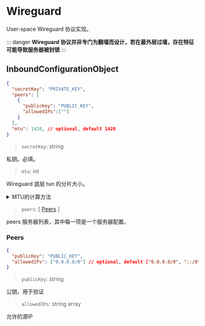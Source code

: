 # Wireguard

User-space Wireguard 协议实现。

::: danger
**Wireguard 协议并非专门为翻墙而设计，若在最外层过墙，存在特征可能导致服务器被封锁**
:::

## InboundConfigurationObject

```json
{
  "secretKey": "PRIVATE_KEY",
  "peers": [
    {
      "publicKey": "PUBLIC_KEY",
      "allowedIPs":[""]
    }
  ],
  "mtu": 1420, // optional, default 1420
}
```

> `secretKey`: string

私钥。必填。

> `mtu`: int

Wireguard 底层 tun 的分片大小。

<details>
<summary>MTU的计算方法</summary>

一个wireguard数据包的结构如下

```
- 20-byte IPv4 header or 40 byte IPv6 header
- 8-byte UDP header
- 4-byte type
- 4-byte key index
- 8-byte nonce
- N-byte encrypted data
- 16-byte authentication tag
```

```N-byte encrypted data```即为我们需要的MTU的值，根据endpoint是IPv4还是IPv6，具体的值可以是1440(IPv4)或者1420(IPv6)，如果处于特殊环境下再额外减掉即可(如家宽PPPoE额外-8)。
</details>

> `peers`: \[ [Peers](#peers) \]

peers 服务器列表，其中每一项是一个服务器配置。

### Peers

```json
{
  "publicKey": "PUBLIC_KEY",
  "allowedIPs": ["0.0.0.0/0"] // optional, default ["0.0.0.0/0", "::/0"]
}
```

> `publicKey`: string

公钥，用于验证

> `allowedIPs`: string array

允许的源IP